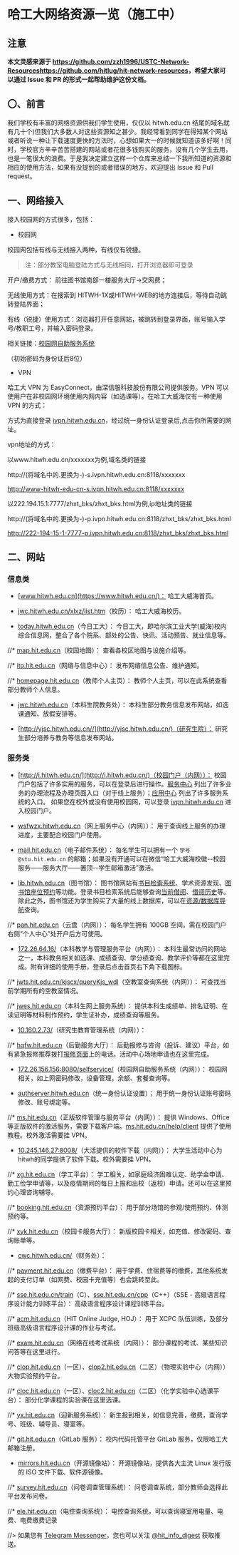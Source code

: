 # 哈工大网络资源一览（施工中）

## 注意

**本文灵感来源于 <https://github.com/zzh1996/USTC-Network-Resources><https://github.com/hitlug/hit-network-resources>，希望大家可以通过 Issue 和 PR 的形式一起帮助维护这份文档。**

## 〇、前言

我们学校有丰富的网络资源供我们学生使用，仅仅以 hitwh.edu.cn 结尾的域名就有几十个)但我们大多数人对这些资源知之甚少。我经常看到同学在得知某个网站或者听说一种让下载速度更快的方法时，心想如果大一的时候就知道该多好啊！同时，学校官方辛辛苦苦搭建的网站或者花很多钱购买的服务，没有几个学生去用，也是一笔很大的浪费。于是我决定建立这样一个仓库来总结一下我所知道的资源和相应的使用方法，如果有没提到的或者错误的地方，欢迎提出 Issue 和 Pull request。

## 一、网络接入

接入校园网的方式很多，包括：

* 校园网

校园网包括有线与无线接入两种，有线仅有锐捷。

> 注：部分教室电脑登陆方式与无线相同，打开浏览器即可登录

开户/缴费方式： 前往图书馆南部一楼服务大厅->交网费；

无线使用方式：在搜索到 HITWH-1X或HITWH-WEB的地方连接后，等待自动跳转登陆界面；

有线（锐捷）使用方式：浏览器打开任意网站，被跳转到登录界面，账号输入学号/教职工号，并输入密码登录。

相关链接：[校园网自助服务系统](http://172.26.156.156:8080/selfservice/)

（初始密码为身份证后8位）

* VPN

哈工大 VPN 为 EasyConnect，由深信服科技股份有限公司提供服务。VPN 可以使用户在非校园网环境使用内网内容（如选课等）。在哈工大威海仅有一种使用 VPN 的方式：

方式为直接登录 [ivpn.hitwh.edu.cn](https://ivpn.hitwh.edu.cn/)，经过统一身份认证登录后,点击你所需要的网址。

vpn地址的方式：

以www.hitwh.edu.cn/xxxxxxx为例,域名类的链接

http://(将域名中的.更换为-)-s.ivpn.hitwh.edu.cn:8118/xxxxxxx

http://www-hitwh-edu-cn-s.ivpn.hitwh.edu.cn:8118/xxxxxxx

以222.194.15.1:7777/zhxt_bks/zhxt_bks.html为例,ip地址类的链接

http://(将域名中的.更换为-)-p.ivpn.hitwh.edu.cn:8118/zhxt_bks/zhxt_bks.html

http://222-194-15-1-7777-p.ivpn.hitwh.edu.cn:8118/zhxt_bks/zhxt_bks.html

## 二、网站

### 信息类

* [www.hitwh.edu.cn](https://www.hitwh.edu.cn/)：
哈工大威海首页。

* [jwc.hitwh.edu.cn/xlxz/list.htm](http://jwc.hitwh.edu.cn/xlxz/list.htm)（校历）：
哈工大威海校历。

* [today.hitwh.edu.cn](http://today.hitwh.edu.cn/)（今日工大）：
今日工大，即哈尔滨工业大学(威海)校内综合信息网，整合了各个院系、部处的公告、快讯、活动预告、就业信息等。

//* [map.hit.edu.cn](https://map.hit.edu.cn/)（校园地图）：
查看各校区地图与设施介绍等。

//* [ito.hit.edu.cn](http://ito.hit.edu.cn/)（网络与信息中心）：
发布网络信息公告、维护通知。

//* [homepage.hit.edu.cn](http://homepage.hit.edu.cn/)（教师个人主页）：
教师个人主页，可以在此系统查看部分教师个人信息。

* [jwc.hitwh.edu.cn](http://jwc.hitwh.edu.cn/)（本科生院教务处）：
本科生部分教务信息发布网站，如选课通知、放假安排等。

* [http://yjsc.hitwh.edu.cn//](http://yjsc.hitwh.edu.cn/)（研究生院）：
研究生部分培养与教务等信息发布网站。

### 服务类

* [http://i.hitwh.edu.cn/](http://i.hitwh.edu.cn/)（校园门户（内网））：
校园门户包括了许多实用的服务，可以在登录后进行操作。[服务中心](http://i.hitwh.edu.cn/mhsy/fwzxsy) 列出了许多业务的办理流程及办理页面入口（对于线上服务）；[应用中心](http://i.hitwh.edu.cn/mhsy/yyzx) 列出了许多服务系统的入口。
如果您在校外或没有使用校园网，可以登录 [ivpn.hitwh.edu.cn](https://ivpn.hitwh.edu.cn/) 进入校园门户。

* [wsfwzx.hitwh.edu.cn](http://wsfwzx.hitwh.edu.cn/)（网上服务中心（内网））：
用于查询线上服务的办理进度，主要配合校园门户使用。

* [mail.hit.edu.cn](https://mail.hit.edu.cn/)（电子邮件系统）：
每名学生可以拥有一个 `学号@stu.hit.edu.cn` 的邮箱；如果没有开通可以在微信“哈工大威海校徽--校园服务——服务大厅——置顶--学生邮箱激活”激活。

* [lib.hitwh.edu.cn](http://www.lib.hitwh.edu.cn/)（图书馆）：
图书馆网站有[书目检索系统](http://222.194.14.124:8080/)、学术资源发现、[图书馆座位预约]()等功能。登录书目检索系统后能够查询[当前借阅](http://222.194.14.124:8080/reader/book_lst.php)、[借阅历史](http://222.194.14.124:8080/reader/book_hist.php)等。
除此之外，图书馆还为学生购买了大量的线上数据库，可以在[资源/数据库导航](http://lib.hitwh.edu.cn/zwsjk/list.htm)查询。

//* [pan.hit.edu.cn](https://pan.hit.edu.cn/)（云盘（内网））：
每名学生拥有 100GB 空间。需在校园门户右侧“个人中心”处开户后方可使用。

* [172.26.64.16/](http://172.26.64.16/)（本科教学与管理服务平台（内网））：
本科生最常访问的网站之一，本科教务相关如选课、成绩查询、学分绩查询、教学评价等都在这里完成。附有详细的使用手册，登录后点击首页右下角下载图标。

//* [jwts.hit.edu.cn/kjscx/queryKjs_wdl](http://jwts.hit.edu.cn/kjscx/queryKjs_wdl)（空教室查询系统（内网））：
可查找当前学期所有的空教室情况。

//* [jwes.hit.edu.cn](http://jwes.hit.edu.cn/)（本科生网上服务系统）：
提供本科生成绩单、排名证明、在读证明等材料制作预约，学生证补办，成绩查询等服务。

* [10.160.2.73/](http://10.160.2.73/)（研究生教育管理系统（内网））：

//* [hqfw.hit.edu.cn](http://hqfw.hit.edu.cn/hqfwdt/hqfwdtsy)（后勤服务大厅）：
后勤报修与咨询（投诉、建议）平台，如有紧急报修推荐拨打[报修页面](http://hqfw.hit.edu.cn/wsbx/bxr/wybx)上的电话。活动中心场地申请也在这里完成。

* [172.26.156.156:8080/selfservice/](http://172.26.156.156:8080/selfservice/)（校园网自助服务系统（内网））：
校园网相关，如上网密码修改，设备管理，余额、套餐查询等。

* [authserver.hitwh.edu.cn](https://authserver.hitwh.edu.cn)（统一身份认证设置）；
用于统一身份认证账号密码修改、账号绑定等。

//* [ms.hit.edu.cn](http://ms.hit.edu.cn/)（正版软件管理与服务平台（内网））：
提供 Windows、Office 等正版软件的激活服务，需要下载客户端。[ms.hit.edu.cn/help/client](http://ms.hit.edu.cn/help/client) 提供了使用教程。校外激活需要挂 VPN。

* [10.245.146.27:8008/](http://10.245.146.27:8008/)（大活提供的软件下载（内网））：
大学生活动中心为hitwh的同学提供了软件下载。校外需要挂 VPN。

//* [xg.hit.edu.cn](https://xg.hit.edu.cn/)（学工平台）：
学工相关，如家庭经济困难认定、助学金申请、勤工俭学申请等，以及疫情期间的每日上报和出校（返校）申请。还可以在这里预约心理咨询辅导。

//* [booking.hit.edu.cn](https://booking.hit.edu.cn/)（资源预约平台）：
用于部分场馆的参观/使用预约、体测预约等。

//* [xyk.hit.edu.cn](https://xyk.hit.edu.cn/)（校园卡服务大厅）：
新版校园卡相关，如充值、修改密码、查询账单等。

* [cwc.hitwh.edu.cn/](http://cwc.hitwh.edu.cn/)（财务处）：

//* [payment.hit.edu.cn](http://payment.hit.edu.cn/payment/)（缴费平台）：
用于学费、住宿费等的缴费，其他系统发起的支付订单（如网费、校园卡充值等）也会跳转至此。

//* [sse.hit.edu.cn/train](http://sse.hit.edu.cn/train/)（C）、[sse.hit.edu.cn/cpp](http://sse.hit.edu.cn/cpp/)（C++）（SSE - 高级语言程序设计能力训练平台）：
高级语言程序设计课程训练平台。

//* [acm.hit.edu.cn](http://acm.hit.edu.cn/)（HIT Online Judge, HOJ）：
用于 XCPC 队伍训练，及部分班级高级语言程序设计课的作业与考试。

//* [exam.hit.edu.cn](http://exam.hit.edu.cn/)（网络在线考试系统（内网））：
部分课程的考试、某些知识问答等在这里进行。

//* [clop.hit.edu.cn](http://clop.hit.edu.cn/)（一区）、[clop2.hit.edu.cn](http://clop2.hit.edu.cn/)（二区）（物理实验中心（内网））
大物实验预约平台。

//* [cloc.hit.edu.cn](http://cloc.hit.edu.cn/)（一区）、[cloc2.hit.edu.cn](http://cloc2.hit.edu.cn/)（二区）（化学实验中心选课平台）：
部分化学课程的实验课在这里选课。

//* [yx.hit.edu.cn](http://yx.hit.edu.cn/)（迎新服务系统）：
新生报到相关，如信息完善，缴费，查询学号、班级、辅导员、寝室等。

//* [git.hit.edu.cn](https://git.hit.edu.cn/)（GitLab 服务）：
校内代码托管平台 GitLab 服务，仅限哈工大邮箱注册。

* [mirrors.hit.edu.cn](https://mirrors.hit.edu.cn/)（开源镜像站）：
开源镜像站，提供各大主流 Linux 发行版的 ISO 文件下载、软件源镜像。

//* [survey.hit.edu.cn](http://survey.hit.edu.cn/)（问卷调查管理系统）：
问卷调查系统，部分教师会选择此平台发布问卷。

//* [ele.hit.edu.cn](http://ele.hit.edu.cn/)（电控查询系统）：
电控查询系统，可以查询寝室用电量、电费、电费缴费记录

//> 如果您有 [Telegram Messenger](http://telegram.org/)，您也可以关注 [@hit_info_digest](https://t.me/hit_info_digest) 获取推送。
